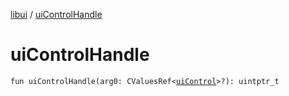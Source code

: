 [libui](README.md) / [uiControlHandle](ui-control-handle.md)

# uiControlHandle

`fun uiControlHandle(arg0: CValuesRef<`[`uiControl`](ui-control/README.md)`>?): uintptr_t`
